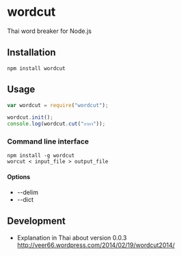 wordcut
=======

Thai word breaker for Node.js


Installation
------------

```
npm install wordcut
```


Usage
-----

```javascript
var wordcut = require("wordcut");

wordcut.init();
console.log(wordcut.cut("กากา"));
```

### Command line interface

```
npm install -g wordcut
worcut < input_file > output_file
```

#### Options
* --delim
* --dict

Development
-----------

* Explanation in Thai about version 0.0.3 http://veer66.wordpress.com/2014/02/19/wordcut2014/
